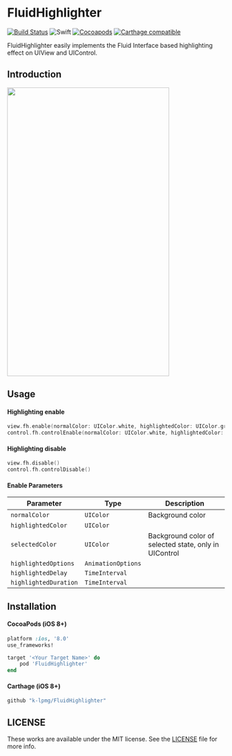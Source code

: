 # FluidHighlighter
[![Build Status](https://travis-ci.org/k-lpmg/FluidHighlighter.svg?branch=master)](https://travis-ci.org/k-lpmg/FluidHighlighter)
![Swift](https://img.shields.io/badge/Swift-5.0-orange.svg)
[![Cocoapods](https://img.shields.io/cocoapods/v/FluidHighlighter.svg?style=flat)](https://cocoapods.org/pods/FluidHighlighter)
[![Carthage compatible](https://img.shields.io/badge/Carthage-compatible-4BC51D.svg?style=flat)](https://github.com/Carthage/Carthage)

FluidHighlighter easily implements the Fluid Interface based highlighting effect on UIView and UIControl.

## Introduction
<img src="https://user-images.githubusercontent.com/15151687/52348602-13489500-2a68-11e9-9997-343d9401880c.gif" width="375" height="667">

## Usage

#### Highlighting enable
```swift
view.fh.enable(normalColor: UIColor.white, highlightedColor: UIColor.gray)
control.fh.controlEnable(normalColor: UIColor.white, highlightedColor: UIColor.gray)
```

#### Highlighting disable
```swift
view.fh.disable()
control.fh.controlDisable()
```

#### Enable Parameters

| Parameter | Type | Description |
| --- | --- | --- |
| `normalColor` | `UIColor` | Background color |
| `highlightedColor` | `UIColor`
| `selectedColor` | `UIColor` | Background color of selected state, only in UIControl |
| `highlightedOptions` | `AnimationOptions`
| `highlightedDelay` | `TimeInterval`
| `highlightedDuration` | `TimeInterval` 


## Installation

#### CocoaPods (iOS 8+)

```ruby
platform :ios, '8.0'
use_frameworks!

target '<Your Target Name>' do
    pod 'FluidHighlighter'
end
```

#### Carthage (iOS 8+)

```ruby
github "k-lpmg/FluidHighlighter"
```


## LICENSE

These works are available under the MIT license. See the [LICENSE][license] file
for more info.

[license]: LICENSE

